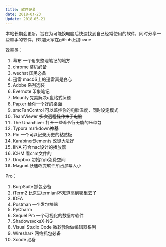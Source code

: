 ```yaml
---
title: 软件记录
date: 2018-03-23
Update: 2018-05-21
---
```

本帖长期会更新，旨在为可能换电脑后快速找到自己经常使用的软件，同时分享一些顺手的软件。(欢迎大家在github上提issue

效率类：

1. 幕布  一个用来整理笔记的地方
2. chrome 装机必备
3. wechat  国民必备
4. 迅雷 macOS上的迅雷真是良心
5. Adobe 系列选装 
6. Evernote 印象笔记
7. Mounty 完美解决u盘格式问题
8. Pap.er 给你一个好的桌面
9. smcFanControl 可以监控你的电脑温度，同时设定模式
10. TeamViewer ~~多次远程操作妹子电脑~~
11. The Unarchiver 打开一些命令行无能的压缩包
12. Typora markdown**神器**
13. Pin 一个可以记录历史的粘贴板
14. KarabinerElements 改键大法好
15. IINA 符合mac设计的播放器
16. iCHM 看chm文件的
17. Dropbox 初始2gb免费空间
18. Magnet 快速改变软件所占屏幕大小

Pro：

1. BurpSuite 抓包必备
2. iTerm2 比原生termianl不知道高到哪里去了
3. IDEA
4. Postman 一个发包神器
5. PyCharm
6. Sequel Pro 一个可视化的数据库软件
7. ShadowsocksX-NG
8. Visual Studio Code 微软教你做编辑器系列
9. Wireshark 网络抓包必备
10. Xcode 必备
